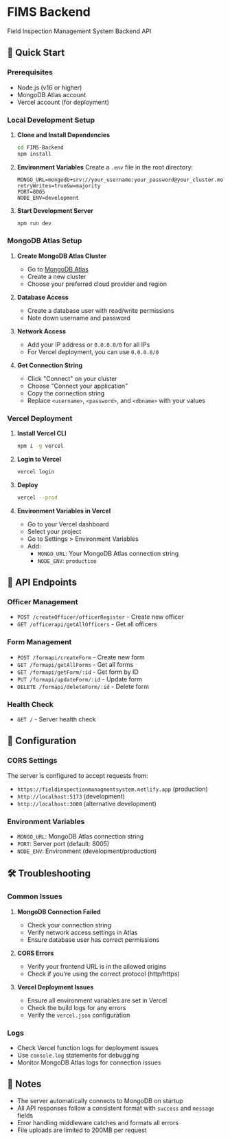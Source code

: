 # FIMS Backend

Field Inspection Management System Backend API

## 🚀 Quick Start

### Prerequisites
- Node.js (v16 or higher)
- MongoDB Atlas account
- Vercel account (for deployment)

### Local Development Setup

1. **Clone and Install Dependencies**
   ```bash
   cd FIMS-Backend
   npm install
   ```

2. **Environment Variables**
   Create a `.env` file in the root directory:
   ```env
   MONGO_URL=mongodb+srv://your_username:your_password@your_cluster.mongodb.net/your_database?retryWrites=true&w=majority
   PORT=8005
   NODE_ENV=development
   ```

3. **Start Development Server**
   ```bash
   npm run dev
   ```

### MongoDB Atlas Setup

1. **Create MongoDB Atlas Cluster**
   - Go to [MongoDB Atlas](https://cloud.mongodb.com)
   - Create a new cluster
   - Choose your preferred cloud provider and region

2. **Database Access**
   - Create a database user with read/write permissions
   - Note down username and password

3. **Network Access**
   - Add your IP address or `0.0.0.0/0` for all IPs
   - For Vercel deployment, you can use `0.0.0.0/0`

4. **Get Connection String**
   - Click "Connect" on your cluster
   - Choose "Connect your application"
   - Copy the connection string
   - Replace `<username>`, `<password>`, and `<dbname>` with your values

### Vercel Deployment

1. **Install Vercel CLI**
   ```bash
   npm i -g vercel
   ```

2. **Login to Vercel**
   ```bash
   vercel login
   ```

3. **Deploy**
   ```bash
   vercel --prod
   ```

4. **Environment Variables in Vercel**
   - Go to your Vercel dashboard
   - Select your project
   - Go to Settings > Environment Variables
   - Add:
     - `MONGO_URL`: Your MongoDB Atlas connection string
     - `NODE_ENV`: `production`

## 📡 API Endpoints

### Officer Management
- `POST /createOfficer/officerRegister` - Create new officer
- `GET /officerapi/getAllOfficers` - Get all officers

### Form Management
- `POST /formapi/createForm` - Create new form
- `GET /formapi/getAllForms` - Get all forms
- `GET /formapi/getForm/:id` - Get form by ID
- `PUT /formapi/updateForm/:id` - Update form
- `DELETE /formapi/deleteForm/:id` - Delete form

### Health Check
- `GET /` - Server health check

## 🔧 Configuration

### CORS Settings
The server is configured to accept requests from:
- `https://fieldinspectionmanagmentsystem.netlify.app` (production)
- `http://localhost:5173` (development)
- `http://localhost:3000` (alternative development)

### Environment Variables
- `MONGO_URL`: MongoDB Atlas connection string
- `PORT`: Server port (default: 8005)
- `NODE_ENV`: Environment (development/production)

## 🛠️ Troubleshooting

### Common Issues

1. **MongoDB Connection Failed**
   - Check your connection string
   - Verify network access settings in Atlas
   - Ensure database user has correct permissions

2. **CORS Errors**
   - Verify your frontend URL is in the allowed origins
   - Check if you're using the correct protocol (http/https)

3. **Vercel Deployment Issues**
   - Ensure all environment variables are set in Vercel
   - Check the build logs for any errors
   - Verify the `vercel.json` configuration

### Logs
- Check Vercel function logs for deployment issues
- Use `console.log` statements for debugging
- Monitor MongoDB Atlas logs for connection issues

## 📝 Notes

- The server automatically connects to MongoDB on startup
- All API responses follow a consistent format with `success` and `message` fields
- Error handling middleware catches and formats all errors
- File uploads are limited to 200MB per request

